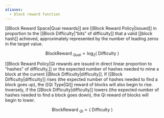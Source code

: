 ```yaml
---
aliases:
  - block reward function
---
```


[[Block Reward Space|Quai rewards]] are [[Block Reward Policy|issued]] in proportion to the [[Block Difficulty|“bits” of difficulty]] that a valid [[block hash]] achieved, approximately represented by the number of leading zeros in the target value.

$$\text { BlockReward }{ }_{Q u a i} \propto \log _2(\text { Difficulty })$$


[[Block Reward Policy|Qi rewards are issued in direct linear proportion to “hashes” of difficulty,]] or the expected number of hashes needed to mine a block at the current [[Block Difficulty|difficulty]]. If [[Block Difficulty|difficulty]] rises (the expected number of hashes needed to find a block goes up), the [[Qi Type|Qi]] reward of blocks will also begin to rise. Inversely, if the [[Block Difficulty|difficulty]] lowers (the expected number of hashes needed to find a block goes down), the Qi reward of blocks will begin to lower.

$$\text { BlockReward }_{Q i} \propto(\text { Difficulty })$$

